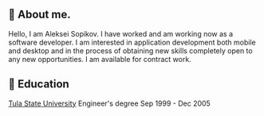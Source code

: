 
## :construction_worker: About me.

Hello, I am Aleksei Sopikov. I have worked and am working now as a software developer.
I am interested in application development both mobile and desktop and in the process of obtaining new skills completely open to any new opportunities.
I am available for contract work.

## :school: Education

[Tula State University](https://tulsu.ru/en/about "TSU's homepage") Engineer's degree
Sep 1999 - Dec 2005

<!--
**aleksei-so/aleksei-so** is a ✨ _special_ ✨ repository because its `README.md` (this file) appears on your GitHub profile.

Here are some ideas to get you started:

- 🔭 I’m currently working on ...
- 🌱 I’m currently learning ...
- 👯 I’m looking to collaborate on ...
- 🤔 I’m looking for help with ...
- 💬 Ask me about ...
- 📫 How to reach me: ...
- 😄 Pronouns: ...
- ⚡ Fun fact: ...
-->
